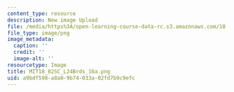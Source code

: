 ```yaml
---
content_type: resource
description: New image Upload
file: /media/https%3A/open-learning-course-data-rc.s3.amazonaws.com/18-02sc-multivariable-calculus-fall-2010/a9bdf598a8a09b74033a02fd7b9c9efc_MIT18_02SC_L24Brds_16a.png
file_type: image/png
image_metadata:
  caption: ''
  credit: ''
  image-alt: ''
resourcetype: Image
title: MIT18_02SC_L24Brds_16a.png
uid: a9bdf598-a8a0-9b74-033a-02fd7b9c9efc
---
```

